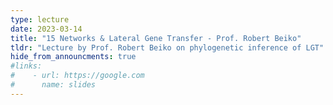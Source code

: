 ```yaml
---
type: lecture
date: 2023-03-14
title: "15 Networks & Lateral Gene Transfer - Prof. Robert Beiko"
tldr: "Lecture by Prof. Robert Beiko on phylogenetic inference of LGT"
hide_from_announcments: true
#links: 
#    - url: https://google.com
#      name: slides
---
```


